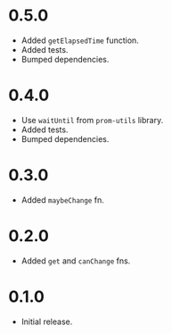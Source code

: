 # 0.5.0

-   Added `getElapsedTime` function.
-   Added tests.
-   Bumped dependencies.

# 0.4.0

-   Use `waitUntil` from `prom-utils` library.
-   Added tests.
-   Bumped dependencies.

# 0.3.0

-   Added `maybeChange` fn.

# 0.2.0

-   Added `get` and `canChange` fns.

# 0.1.0

-   Initial release.
